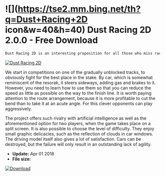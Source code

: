 # ![](https://tse2.mm.bing.net/th?q=Dust+Racing+2D icon&w=40&h=40) Dust Racing 2D 2.0.0 - Free Download

```sh
Dust Racing 2D is an interesting proposition for all those who miss racing games shown from a bird's eye view. This free project successfully combines the features of many similar productions from years ago, not sparing too much on the frame, which here specifically remained like two-dimensional. At first glance, the simple proposal draws in and surprises at closer familiarity, especially when competing with a friend next to you.
```
[![Dust Racing 2D](https://gallery.dpcdn.pl/imgc/Tools/63998/g_-_420x350_1.5_-_x20151203130940_0.jpg)](https://softexe.net/win/games-entertainment/race/dust-racing-2d:pRdcR.html)

We start in competitions on one of the gradually unblocked tracks, to obviously fight for the best place in the stake. By car, which is somewhat reminiscent of the resorak, it steers sideways, adding gas and brakes to it. However, you need to learn how to use them so that you can reduce the speed as little as possible on the way to the finish line. It is worth paying attention to the route arrangement, because it is more profitable to cut the bend than to take it at an acute angle. For this clever opponents can play aggressively.
 
 
 The project offers such rivalry with artificial intelligence as well as the aforementioned option for two players, when the game takes place on a split screen. It is also possible to choose the level of difficulty. They enjoy small graphic delicacies, such as the reflection of clouds in car windows. The driving model itself also gives a lot of satisfaction. Cars can be destroyed, but the failure will only result in an outstanding lack of agility.


- **Update:** Apr 01 2018
- **File size:** 

[![Download](https://cdn.softexe.net/static/img/download.png)](https://softexe.net/win/games-entertainment/race/dust-racing-2d:pRdcR.html)

